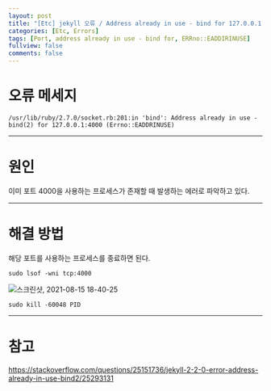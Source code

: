```yaml
---
layout: post
title: "[Etc] jekyll 오류 / Address already in use - bind for 127.0.0.1:4000 (Errno::EADDIRINUSE) "
categories: [Etc, Errors]
tags: [Port, address already in use - bind for, ERRno::EADDIRINUSE]
fullview: false
comments: false
---
```


# 오류 메세지

```
/usr/lib/ruby/2.7.0/socket.rb:201:in 'bind': Address already in use - bind(2) for 127.0.0.1:4000 (Errno::EADDRINUSE)
```

---

# 원인

이미 포트 4000을 사용하는 프로세스가 존재할 때 발생하는 에러로 파악하고 있다.

---

# 해결 방법

해당 포트를 사용하는 프로세스를 종료하면 된다.

```
sudo lsof -wni tcp:4000
```

![스크린샷, 2021-08-15 18-40-25](https://user-images.githubusercontent.com/84369912/129474253-82621b7c-7935-42ff-8163-b9703f17c76a.png)

```
sudo kill -60048 PID
```


---

# 참고

<https://stackoverflow.com/questions/25151736/jekyll-2-2-0-error-address-already-in-use-bind2/25293131>